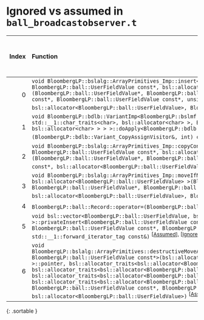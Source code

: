# Ignored vs assumed in `ball_broadcastobserver.t`

<script src="../sorttable.js"></script>

|   Index | Function                                                                                                                                                                                                                                                                                                                                                                                                                                                                                                                                                                                                                                                                                                                                                                                                                                   |   Difference in number of lines |   Function size difference in bytes |   Number of lines in assumed build | Number of bytes in assumed build   |   Number of lines in ignored build | Number of bytes in ignored build   |
|--------:|:-------------------------------------------------------------------------------------------------------------------------------------------------------------------------------------------------------------------------------------------------------------------------------------------------------------------------------------------------------------------------------------------------------------------------------------------------------------------------------------------------------------------------------------------------------------------------------------------------------------------------------------------------------------------------------------------------------------------------------------------------------------------------------------------------------------------------------------------|--------------------------------:|------------------------------------:|-----------------------------------:|:-----------------------------------|-----------------------------------:|:-----------------------------------|
|       0 | `void BloombergLP::bslalg::ArrayPrimitives_Imp::insert<BloombergLP::ball::UserFieldValue, BloombergLP::ball::UserFieldValue const*, bsl::allocator<BloombergLP::ball::UserFieldValue> >(BloombergLP::ball::UserFieldValue*, BloombergLP::ball::UserFieldValue*, BloombergLP::ball::UserFieldValue const*, BloombergLP::ball::UserFieldValue const*, unsigned long, bsl::allocator<BloombergLP::ball::UserFieldValue>, BloombergLP::bslmf::MetaInt<0>*)` <sup>\[[Assumed](0-assume)\], \[[Ignored](0-none)\], \[[Diff](0-diff.html)\]                                                                                                                                                                                                                                                                                                       |                              29 |                                 128 |                                816 | 4,302,912                          |                                688 | 4,303,536                          |
|       1 | `void BloombergLP::bdlb::VariantImp<BloombergLP::bslmf::TypeList<long long, double, bsl::basic_string<char, std::__1::char_traits<char>, bsl::allocator<char> >, BloombergLP::bdlt::DatetimeTz, bsl::vector<char, bsl::allocator<char> > > >::doApply<BloombergLP::bdlb::Variant_CopyAssignVisitor&>(BloombergLP::bdlb::Variant_CopyAssignVisitor&, int) const` <sup>\[[Assumed](1-assume)\], \[[Ignored](1-none)\], \[[Diff](1-diff.html)\]                                                                                                                                                                                                                                                                                                                                                                                               |                               1 |                                   0 |                                288 | 4,300,912                          |                                288 | 4,301,008                          |
|       2 | `void BloombergLP::bslalg::ArrayPrimitives_Imp::copyConstruct<BloombergLP::ball::UserFieldValue, BloombergLP::ball::UserFieldValue const*, bsl::allocator<BloombergLP::ball::UserFieldValue> >(BloombergLP::ball::UserFieldValue*, BloombergLP::ball::UserFieldValue const*, BloombergLP::ball::UserFieldValue const*, bsl::allocator<BloombergLP::ball::UserFieldValue>, BloombergLP::bslmf::MetaInt<0>*)` <sup>\[[Assumed](2-assume)\], \[[Ignored](2-none)\], \[[Diff](2-diff.html)\]                                                                                                                                                                                                                                                                                                                                                   |                             -26 |                                 -80 |                                224 | 4,302,464                          |                                304 | 4,302,928                          |
|       3 | `void BloombergLP::bslalg::ArrayPrimitives_Imp::moveIfNoexcept<BloombergLP::ball::UserFieldValue, bsl::allocator<BloombergLP::ball::UserFieldValue> >(BloombergLP::ball::UserFieldValue*, BloombergLP::ball::UserFieldValue*, BloombergLP::ball::UserFieldValue*, bsl::allocator<BloombergLP::ball::UserFieldValue>, BloombergLP::bslmf::MetaInt<0>*)` <sup>\[[Assumed](3-assume)\], \[[Ignored](3-none)\], \[[Diff](3-diff.html)\]                                                                                                                                                                                                                                                                                                                                                                                                        |                             -26 |                                 -80 |                                224 | 4,302,688                          |                                304 | 4,303,232                          |
|       4 | `BloombergLP::ball::Record::operator=(BloombergLP::ball::Record const&)` <sup>\[[Assumed](4-assume)\], \[[Ignored](4-none)\], \[[Diff](4-diff.html)\]                                                                                                                                                                                                                                                                                                                                                                                                                                                                                                                                                                                                                                                                                      |                             -34 |                                -128 |                                320 | 4,300,256                          |                                448 | 4,300,304                          |
|       5 | `void bsl::vector<BloombergLP::ball::UserFieldValue, bsl::allocator<BloombergLP::ball::UserFieldValue> >::privateInsert<BloombergLP::ball::UserFieldValue const*>(BloombergLP::ball::UserFieldValue const*, BloombergLP::ball::UserFieldValue const*, BloombergLP::ball::UserFieldValue const*, std::__1::forward_iterator_tag const&)` <sup>\[[Assumed](5-assume)\], \[[Ignored](5-none)\], \[[Diff](5-diff.html)\]                                                                                                                                                                                                                                                                                                                                                                                                                       |                             -48 |                                -160 |                                512 | 4,301,632                          |                                672 | 4,301,728                          |
|       6 | `void BloombergLP::bslalg::ArrayPrimitives::destructiveMoveAndInsert<bsl::allocator<BloombergLP::ball::UserFieldValue>, BloombergLP::ball::UserFieldValue const*>(bsl::allocator_traits<bsl::allocator<BloombergLP::ball::UserFieldValue> >::pointer, bsl::allocator_traits<bsl::allocator<BloombergLP::ball::UserFieldValue> >::pointer*, bsl::allocator_traits<bsl::allocator<BloombergLP::ball::UserFieldValue> >::pointer, bsl::allocator_traits<bsl::allocator<BloombergLP::ball::UserFieldValue> >::pointer, bsl::allocator_traits<bsl::allocator<BloombergLP::ball::UserFieldValue> >::pointer, BloombergLP::ball::UserFieldValue const*, BloombergLP::ball::UserFieldValue const*, unsigned long, bsl::allocator<BloombergLP::ball::UserFieldValue>)` <sup>\[[Assumed](6-assume)\], \[[Ignored](6-none)\], \[[Diff](6-diff.html)\] |                             -70 |                                -208 |                                320 | 4,302,144                          |                                528 | 4,302,400                          |
{: .sortable }
